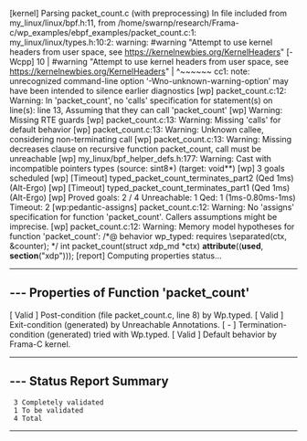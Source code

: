 [kernel] Parsing packet_count.c (with preprocessing)
In file included from my_linux/linux/bpf.h:11,
                 from /home/swarnp/research/Frama-c/wp_examples/ebpf_examples/packet_count.c:1:
my_linux/linux/types.h:10:2: warning: #warning "Attempt to use kernel headers from user space, see https://kernelnewbies.org/KernelHeaders" [-Wcpp]
   10 | #warning "Attempt to use kernel headers from user space, see https://kernelnewbies.org/KernelHeaders"
      |  ^~~~~~~
cc1: note: unrecognized command-line option ‘-Wno-unknown-warning-option’ may have been intended to silence earlier diagnostics
[wp] packet_count.c:12: Warning: 
  In 'packet_count', no 'calls' specification for statement(s) on line(s): 
  line 13, 
  Assuming that they can call 'packet_count'
[wp] Warning: Missing RTE guards
[wp] packet_count.c:13: Warning: Missing 'calls' for default behavior
[wp] packet_count.c:13: Warning: 
  Unknown callee, considering non-terminating call
[wp] packet_count.c:13: Warning: 
  Missing decreases clause on recursive function packet_count, call must be unreachable
[wp] my_linux/bpf_helper_defs.h:177: Warning: 
  Cast with incompatible pointers types (source: sint8*) (target: void**)
[wp] 3 goals scheduled
[wp] [Timeout] typed_packet_count_terminates_part2 (Qed 1ms) (Alt-Ergo)
[wp] [Timeout] typed_packet_count_terminates_part1 (Qed 1ms) (Alt-Ergo)
[wp] Proved goals:    2 / 4
  Unreachable:     1
  Qed:             1 (1ms-0.80ms-1ms)
  Timeout:         2
[wp:pedantic-assigns] packet_count.c:12: Warning: 
  No 'assigns' specification for function 'packet_count'.
  Callers assumptions might be imprecise.
[wp] packet_count.c:12: Warning: 
  Memory model hypotheses for function 'packet_count':
  /*@ behavior wp_typed:
        requires \separated(ctx, &counter); */
  int packet_count(struct xdp_md *ctx) __attribute__((__used__,
                                                      __section__("xdp")));
[report] Computing properties status...

--------------------------------------------------------------------------------
--- Properties of Function 'packet_count'
--------------------------------------------------------------------------------

[  Valid  ] Post-condition (file packet_count.c, line 8)
            by Wp.typed.
[  Valid  ] Exit-condition (generated)
            by Unreachable Annotations.
[    -    ] Termination-condition (generated)
            tried with Wp.typed.
[  Valid  ] Default behavior
            by Frama-C kernel.

--------------------------------------------------------------------------------
--- Status Report Summary
--------------------------------------------------------------------------------
     3 Completely validated
     1 To be validated
     4 Total
--------------------------------------------------------------------------------
